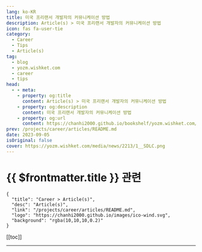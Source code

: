 ```yaml
---
lang: ko-KR
title: 미국 프리랜서 개발자의 커뮤니케이션 방법
description: Article(s) > 미국 프리랜서 개발자의 커뮤니케이션 방법
icon: fas fa-user-tie
category: 
  - Career
  - Tips
  - Article(s)
tag: 
  - blog
  - yozm.wishket.com
  - career
  - tips
head:
  - - meta:
    - property: og:title
      content: Article(s) > 미국 프리랜서 개발자의 커뮤니케이션 방법
    - property: og:description
      content: 미국 프리랜서 개발자의 커뮤니케이션 방법
    - property: og:url
      content: https://chanhi2000.github.io/bookshelf/yozm.wishket.com/2213.html
prev: /projects/career/articles/README.md
date: 2023-09-05
isOriginal: false
cover: https://yozm.wishket.com/media/news/2213/1__SDLC.png
---
```


# {{ $frontmatter.title }} 관련

```component VPCard
{
  "title": "Career > Article(s)",
  "desc": "Article(s)",
  "link": "/projects/career/articles/README.md",
  "logo": "https://chanhi2000.github.io/images/ico-wind.svg",
  "background": "rgba(10,10,10,0.2)"
}
```

[[toc]]

---

<SiteInfo
  name="미국 프리랜서 개발자의 커뮤니케이션 방법 | 요즘IT"
  desc="저는 미국에서 프리랜서 개발자로 일하면서 한국에서 일할 때와 마찬가지로 커뮤니케이션의 중요성을 항상 느끼고 있습니다. 잘못된 커뮤니케이션은 프로젝트 납기를 놓치거나 고객의 신뢰를 잃게 만듭니다. 이번 글은 제가 미국에서 프리랜서 개발자로 일하며 겪은 커뮤니케이션 사례를 소개하고, 클라이언트와 원활하게 소통하기 위한 커뮤니케이션 방법과 툴, 더불어 알아둘만한 몇 가지 영어 표현을 정리해 봤습니다."
  url="https://yozm.wishket.com/magazine/detail/2213/"
  logo="https://yozm.wishket.com/favicon.ico"
  preview="https://yozm.wishket.com/media/news/2213/1__SDLC.png"/>

<!-- TODO: 작성 -->

